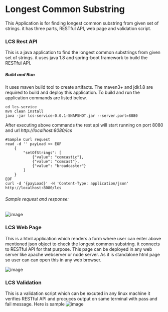# Longest Common Substring 
This Application is for finding longest common substring from given set of strings. it has three parts, RESTful API, web page and validation script.


### LCS Rest API
This is a java application to find the longest common substrings from given set of strings. it uses java 1.8 and spring-boot framework to build the RESTful API.

##### Build and Run
It uses maven build tool to create artifacts. The maven3+ and jdk1.8 are required to build and deploy this application. To build and run the application commands are listed below.

```
cd lcs-service
mvn clean install
java -jar lcs-service-0.0.1-SNAPSHOT.jar --server.port=8080
```
After executing above commands the rest api will start running on port 8080 and url *http://localhost:8080/lcs*
```
#Sample Curl request
read -d '' payLoad << EOF
	{
        "setOfStrings": [
            {"value": "comcastic"},
            {"value": "comcast"},
            {"value": "broadcaster"}
        ]
    }
EOF
curl -d '{payLoad}' -H 'Content-Type: application/json' http://localhost:8080/lcs
```

###### Sample request and response:
![image](https://user-images.githubusercontent.com/50758711/130099414-ee9e2ca8-c196-4225-852b-3b4986f5c520.png)


### LCS Web Page
This is a html application which renders a form where user can enter above mentioned json object to check the longest common substring. it connects to RESTful API for that purpose.
This page can be deployed in any web server like apache webserver or node server. As it is standalone html page so user can can open this in any web browser.

![image](https://user-images.githubusercontent.com/50758711/130099226-c69cfc42-717b-4c0d-8846-bc74e3effa71.png)
        

### LCS Validation
This is a validation script which can be excuted in any linux machine it verifies RESTful API and procuces output on same terminal with pass and fail message.
Here is sample 
![image](https://user-images.githubusercontent.com/50758711/130099489-8947b3b7-a44f-498b-ab9e-85731d59b425.png)
        






